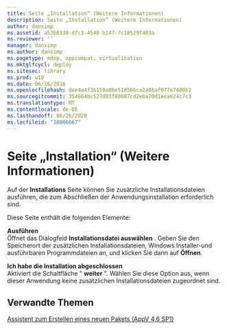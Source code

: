 ```yaml
---
title: Seite „Installation“ (Weitere Informationen)
description: Seite „Installation“ (Weitere Informationen)
author: dansimp
ms.assetid: a53b8330-dfc3-4540-b147-7c10529f403a
ms.reviewer: ''
manager: dansimp
ms.author: dansimp
ms.pagetype: mdop, appcompat, virtualization
ms.mktglfcycl: deploy
ms.sitesec: library
ms.prod: w10
ms.date: 06/16/2016
ms.openlocfilehash: dee4a4f36150a06e51d566ca2a96af077e7480b2
ms.sourcegitcommit: 354664bc527d93f80687cd2eba70d1eea024c7c3
ms.translationtype: MT
ms.contentlocale: de-DE
ms.lasthandoff: 06/26/2020
ms.locfileid: "10806667"
---
```

# Seite „Installation“ (Weitere Informationen)


Auf der **Installations** Seite können Sie zusätzliche Installationsdateien ausführen, die zum Abschließen der Anwendungsinstallation erforderlich sind.

Diese Seite enthält die folgenden Elemente:

<a href="" id="run"></a>**Ausführen**  
Öffnet das Dialogfeld **Installationsdatei auswählen** . Geben Sie den Speicherort der zusätzlichen Installationsdateien, Windows Installer-und ausführbaren Programmdateien an, und klicken Sie dann auf **Öffnen**.

<a href="" id="i-am-finished-installing"></a>**Ich habe die Installation abgeschlossen**  
Aktiviert die Schaltfläche " **weiter** ". Wählen Sie diese Option aus, wenn dieser Anwendung keine zusätzlichen Installationsdateien zugeordnet sind.

## Verwandte Themen


[Assistent zum Erstellen eines neuen Pakets (AppV 4,6 SP1)](create-new-package-wizard---appv-46-sp1-.md)

 

 





